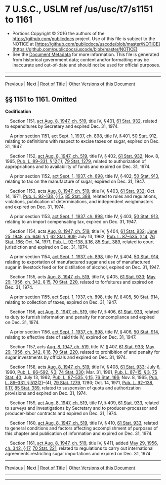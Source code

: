 ---
---

# 7 U.S.C., USLM ref /us/usc/t7/s1151 to 1161

* Portions Copyright © 2016 the authors of the https://github.com/publicdocs project.
  Use of this file is subject to the NOTICE at [https://github.com/publicdocs/uscode/blob/master/NOTICE](https://github.com/publicdocs/uscode/blob/master/NOTICE)
* See the [Document Metadata](././../../../../..//README.md) for more information.
  This file is generated from historical government data; content and/or formatting may be inaccurate and out-of-date and should not be used for official purposes.

----------
----------

[Previous](./../../../../..//us/usc/t7/ch34/schIV/m__us_usc_t7_ch34_schIV.md) | [Next](./../../../../..//us/usc/t7/ch34/schV/m__us_usc_t7_ch34_schV.md) | [Root of Title](./../../../../../) | [Other Versions of this Document](https://publicdocs.github.io/go/links?ns=uslm&ref=%2Fus%2Fusc%2Ft7%2Fs1151+to+1161)

## §§ 1151 to 1161. Omitted

 __Codification__ 

    Section 1151, [act Aug. 8, 1947, ch. 519][/us/act/1947-08-08/ch519], title IV, § 401, [61 Stat. 932][/us/stat/61/932], related to expenditures by Secretary and expired Dec. 31, 1974.

    A prior section 1151, [act Sept. 1, 1937, ch. 898][/us/act/1937-09-01/ch898], title IV, § 401, [50 Stat. 912][/us/stat/50/912], relating to definitions with respect to excise taxes on sugar, expired on Dec. 31, 1947.

    Section 1152, [act Aug. 8, 1947, ch. 519][/us/act/1947-08-08/ch519], title IV, § 402, [61 Stat. 932][/us/stat/61/932]; Nov. 8, 1965, [Pub. L. 89–331, § 12(1)][/us/pl/89/331/s12/1], [79 Stat. 1279][/us/stat/79/1279], related to authorization of appropriations and to availability of funds and expired on Dec. 31, 1974.

    A prior section 1152, [act Sept. 1, 1937, ch. 898][/us/act/1937-09-01/ch898], title IV, § 402, [50 Stat. 913][/us/stat/50/913], relating to tax on the manufacture of sugar, expired on Dec. 31, 1947.

    Section 1153, acts [Aug. 8, 1947, ch. 519][/us/act/1947-08-08/ch519], title IV, § 403, [61 Stat. 932][/us/stat/61/932]; Oct. 14, 1971, [Pub. L. 92–138, § 15][/us/pl/92/138/s15], [85 Stat. 388][/us/stat/85/388], related to rules and regulations, violations, publication of determinations, and independent weighmasters and expired on Dec. 31, 1974.

    A prior section 1153, [act Sept. 1, 1937, ch. 898][/us/act/1937-09-01/ch898], title IV, § 403, [50 Stat. 913][/us/stat/50/913], relating to an import compensating tax, expired on Dec. 31, 1947.

    Section 1154, acts [Aug. 8, 1947, ch. 519][/us/act/1947-08-08/ch519], title IV, § 404, [61 Stat. 932][/us/stat/61/932]; [June 25, 1948, ch. 646, § 1][/us/act/1948-06-25/ch646/s1], [62 Stat. 909][/us/stat/62/909]; July 13, 1962, [Pub. L. 87–535, § 14][/us/pl/87/535/s14], [76 Stat. 166][/us/stat/76/166]; Oct. 14, 1971, [Pub. L. 92–138, § 16][/us/pl/92/138/s16], [85 Stat. 389][/us/stat/85/389], related to court jurisdiction and expired on Dec. 31, 1974.

    A prior section 1154, [act Sept. 1, 1937, ch. 898][/us/act/1937-09-01/ch898], title IV, § 404, [50 Stat. 914][/us/stat/50/914], relating to exportation of manufactured sugar and use of manufactured sugar in livestock feed or for distillation of alcohol, expired on Dec. 31, 1947.

    Section 1155, acts [Aug. 8, 1947, ch. 519][/us/act/1947-08-08/ch519], title IV, § 405, [61 Stat. 933][/us/stat/61/933]; [May 29, 1956, ch. 342, § 15][/us/act/1956-05-29/ch342/s15], [70 Stat. 220][/us/stat/70/220], related to forfeitures and expired on Dec. 31, 1974.

    A prior section 1155, [act Sept. 1, 1937, ch. 898][/us/act/1937-09-01/ch898], title IV, § 405, [50 Stat. 914][/us/stat/50/914], relating to collection of taxes, expired on Dec. 31, 1947.

    Section 1156, [act Aug. 8, 1947, ch. 519][/us/act/1947-08-08/ch519], title IV, § 406, [61 Stat. 933][/us/stat/61/933], related to duty to furnish information and penalty for noncompliance and expired on Dec. 31, 1974.

    A prior section 1156, [act Sept. 1, 1937, ch. 898][/us/act/1937-09-01/ch898], title IV, § 406, [50 Stat. 914][/us/stat/50/914], relating to effective date of said title IV, expired on Dec. 31, 1947.

    Section 1157, acts [Aug. 8, 1947, ch. 519][/us/act/1947-08-08/ch519], title IV, § 407, [61 Stat. 933][/us/stat/61/933]; [May 29, 1956, ch. 342, § 16][/us/act/1956-05-29/ch342/s16], [70 Stat. 220][/us/stat/70/220], related to prohibition of and penalty for sugar investments by officials and expired on Dec. 31, 1974.

    Section 1158, acts [Aug. 8, 1947, ch. 519][/us/act/1947-08-08/ch519], title IV, § 408, [61 Stat. 933][/us/stat/61/933]; July 6, 1960, [Pub. L. 86–592, § 3][/us/pl/86/592/s3], [74 Stat. 330][/us/stat/74/330]; Mar. 31, 1961, [Pub. L. 87–15, § 3][/us/pl/87/15/s3], [75 Stat. 40][/us/stat/75/40]; July 13, 1962, [Pub. L. 87–535, § 15][/us/pl/87/535/s15], [76 Stat. 166][/us/stat/76/166]; Nov. 8, 1965, [Pub. L. 89–331, § 512(2)][/us/pl/89/331/s512/2]–(4), [79 Stat. 1279][/us/stat/79/1279], 1280; Oct. 14, 1971, [Pub. L. 92–138, § 17][/us/pl/92/138/s17], [85 Stat. 389][/us/stat/85/389], related to suspension of quota and authorization provisions and expired on Dec. 31, 1974.

    Section 1159, [act Aug. 8, 1947, ch. 519][/us/act/1947-08-08/ch519], title IV, § 409, [61 Stat. 933][/us/stat/61/933], related to surveys and investigations by Secretary and to producer-processor and producer-labor contracts and expired on Dec. 31, 1974.

    Section 1160, [act Aug. 8, 1947, ch. 519][/us/act/1947-08-08/ch519], title IV, § 410, [61 Stat. 933][/us/stat/61/933], related to general conditions and factors affecting accomplishment of purposes of this chapter and publication of information and expired on Dec. 31, 1974.

    Section 1161, [act Aug. 8, 1947, ch. 519][/us/act/1947-08-08/ch519], title IV, § 411, added [May 29, 1956, ch. 342, § 17][/us/act/1956-05-29/ch342/s17], [70 Stat. 221][/us/stat/70/221], related to regulations to carry out international agreements restricting sugar importations and expired on Dec. 31, 1974.

----------

[Previous](./../../../../..//us/usc/t7/ch34/schIV/m__us_usc_t7_ch34_schIV.md) | [Next](./../../../../..//us/usc/t7/ch34/schV/m__us_usc_t7_ch34_schV.md) | [Root of Title](./../../../../../) | [Other Versions of this Document](https://publicdocs.github.io/go/links?ns=uslm&ref=%2Fus%2Fusc%2Ft7%2Fs1151+to+1161)

----------
----------

[/us/act/1947-08-08/ch519]: https://publicdocs.github.io/go/links?ns=uslm&ref=%2Fus%2Fact%2F1947-08-08%2Fch519
[/us/stat/61/932]: https://publicdocs.github.io/go/links?ns=uslm&ref=%2Fus%2Fstat%2F61%2F932
[/us/act/1937-09-01/ch898]: https://publicdocs.github.io/go/links?ns=uslm&ref=%2Fus%2Fact%2F1937-09-01%2Fch898
[/us/stat/50/912]: https://publicdocs.github.io/go/links?ns=uslm&ref=%2Fus%2Fstat%2F50%2F912
[/us/act/1947-08-08/ch519]: https://publicdocs.github.io/go/links?ns=uslm&ref=%2Fus%2Fact%2F1947-08-08%2Fch519
[/us/stat/61/932]: https://publicdocs.github.io/go/links?ns=uslm&ref=%2Fus%2Fstat%2F61%2F932
[/us/pl/89/331/s12/1]: https://publicdocs.github.io/go/links?ns=uslm&ref=%2Fus%2Fpl%2F89%2F331%2Fs12%2F1
[/us/stat/79/1279]: https://publicdocs.github.io/go/links?ns=uslm&ref=%2Fus%2Fstat%2F79%2F1279
[/us/act/1937-09-01/ch898]: https://publicdocs.github.io/go/links?ns=uslm&ref=%2Fus%2Fact%2F1937-09-01%2Fch898
[/us/stat/50/913]: https://publicdocs.github.io/go/links?ns=uslm&ref=%2Fus%2Fstat%2F50%2F913
[/us/act/1947-08-08/ch519]: https://publicdocs.github.io/go/links?ns=uslm&ref=%2Fus%2Fact%2F1947-08-08%2Fch519
[/us/stat/61/932]: https://publicdocs.github.io/go/links?ns=uslm&ref=%2Fus%2Fstat%2F61%2F932
[/us/pl/92/138/s15]: https://publicdocs.github.io/go/links?ns=uslm&ref=%2Fus%2Fpl%2F92%2F138%2Fs15
[/us/stat/85/388]: https://publicdocs.github.io/go/links?ns=uslm&ref=%2Fus%2Fstat%2F85%2F388
[/us/act/1937-09-01/ch898]: https://publicdocs.github.io/go/links?ns=uslm&ref=%2Fus%2Fact%2F1937-09-01%2Fch898
[/us/stat/50/913]: https://publicdocs.github.io/go/links?ns=uslm&ref=%2Fus%2Fstat%2F50%2F913
[/us/act/1947-08-08/ch519]: https://publicdocs.github.io/go/links?ns=uslm&ref=%2Fus%2Fact%2F1947-08-08%2Fch519
[/us/stat/61/932]: https://publicdocs.github.io/go/links?ns=uslm&ref=%2Fus%2Fstat%2F61%2F932
[/us/act/1948-06-25/ch646/s1]: https://publicdocs.github.io/go/links?ns=uslm&ref=%2Fus%2Fact%2F1948-06-25%2Fch646%2Fs1
[/us/stat/62/909]: https://publicdocs.github.io/go/links?ns=uslm&ref=%2Fus%2Fstat%2F62%2F909
[/us/pl/87/535/s14]: https://publicdocs.github.io/go/links?ns=uslm&ref=%2Fus%2Fpl%2F87%2F535%2Fs14
[/us/stat/76/166]: https://publicdocs.github.io/go/links?ns=uslm&ref=%2Fus%2Fstat%2F76%2F166
[/us/pl/92/138/s16]: https://publicdocs.github.io/go/links?ns=uslm&ref=%2Fus%2Fpl%2F92%2F138%2Fs16
[/us/stat/85/389]: https://publicdocs.github.io/go/links?ns=uslm&ref=%2Fus%2Fstat%2F85%2F389
[/us/act/1937-09-01/ch898]: https://publicdocs.github.io/go/links?ns=uslm&ref=%2Fus%2Fact%2F1937-09-01%2Fch898
[/us/stat/50/914]: https://publicdocs.github.io/go/links?ns=uslm&ref=%2Fus%2Fstat%2F50%2F914
[/us/act/1947-08-08/ch519]: https://publicdocs.github.io/go/links?ns=uslm&ref=%2Fus%2Fact%2F1947-08-08%2Fch519
[/us/stat/61/933]: https://publicdocs.github.io/go/links?ns=uslm&ref=%2Fus%2Fstat%2F61%2F933
[/us/act/1956-05-29/ch342/s15]: https://publicdocs.github.io/go/links?ns=uslm&ref=%2Fus%2Fact%2F1956-05-29%2Fch342%2Fs15
[/us/stat/70/220]: https://publicdocs.github.io/go/links?ns=uslm&ref=%2Fus%2Fstat%2F70%2F220
[/us/act/1937-09-01/ch898]: https://publicdocs.github.io/go/links?ns=uslm&ref=%2Fus%2Fact%2F1937-09-01%2Fch898
[/us/stat/50/914]: https://publicdocs.github.io/go/links?ns=uslm&ref=%2Fus%2Fstat%2F50%2F914
[/us/act/1947-08-08/ch519]: https://publicdocs.github.io/go/links?ns=uslm&ref=%2Fus%2Fact%2F1947-08-08%2Fch519
[/us/stat/61/933]: https://publicdocs.github.io/go/links?ns=uslm&ref=%2Fus%2Fstat%2F61%2F933
[/us/act/1937-09-01/ch898]: https://publicdocs.github.io/go/links?ns=uslm&ref=%2Fus%2Fact%2F1937-09-01%2Fch898
[/us/stat/50/914]: https://publicdocs.github.io/go/links?ns=uslm&ref=%2Fus%2Fstat%2F50%2F914
[/us/act/1947-08-08/ch519]: https://publicdocs.github.io/go/links?ns=uslm&ref=%2Fus%2Fact%2F1947-08-08%2Fch519
[/us/stat/61/933]: https://publicdocs.github.io/go/links?ns=uslm&ref=%2Fus%2Fstat%2F61%2F933
[/us/act/1956-05-29/ch342/s16]: https://publicdocs.github.io/go/links?ns=uslm&ref=%2Fus%2Fact%2F1956-05-29%2Fch342%2Fs16
[/us/stat/70/220]: https://publicdocs.github.io/go/links?ns=uslm&ref=%2Fus%2Fstat%2F70%2F220
[/us/act/1947-08-08/ch519]: https://publicdocs.github.io/go/links?ns=uslm&ref=%2Fus%2Fact%2F1947-08-08%2Fch519
[/us/stat/61/933]: https://publicdocs.github.io/go/links?ns=uslm&ref=%2Fus%2Fstat%2F61%2F933
[/us/pl/86/592/s3]: https://publicdocs.github.io/go/links?ns=uslm&ref=%2Fus%2Fpl%2F86%2F592%2Fs3
[/us/stat/74/330]: https://publicdocs.github.io/go/links?ns=uslm&ref=%2Fus%2Fstat%2F74%2F330
[/us/pl/87/15/s3]: https://publicdocs.github.io/go/links?ns=uslm&ref=%2Fus%2Fpl%2F87%2F15%2Fs3
[/us/stat/75/40]: https://publicdocs.github.io/go/links?ns=uslm&ref=%2Fus%2Fstat%2F75%2F40
[/us/pl/87/535/s15]: https://publicdocs.github.io/go/links?ns=uslm&ref=%2Fus%2Fpl%2F87%2F535%2Fs15
[/us/stat/76/166]: https://publicdocs.github.io/go/links?ns=uslm&ref=%2Fus%2Fstat%2F76%2F166
[/us/pl/89/331/s512/2]: https://publicdocs.github.io/go/links?ns=uslm&ref=%2Fus%2Fpl%2F89%2F331%2Fs512%2F2
[/us/stat/79/1279]: https://publicdocs.github.io/go/links?ns=uslm&ref=%2Fus%2Fstat%2F79%2F1279
[/us/pl/92/138/s17]: https://publicdocs.github.io/go/links?ns=uslm&ref=%2Fus%2Fpl%2F92%2F138%2Fs17
[/us/stat/85/389]: https://publicdocs.github.io/go/links?ns=uslm&ref=%2Fus%2Fstat%2F85%2F389
[/us/act/1947-08-08/ch519]: https://publicdocs.github.io/go/links?ns=uslm&ref=%2Fus%2Fact%2F1947-08-08%2Fch519
[/us/stat/61/933]: https://publicdocs.github.io/go/links?ns=uslm&ref=%2Fus%2Fstat%2F61%2F933
[/us/act/1947-08-08/ch519]: https://publicdocs.github.io/go/links?ns=uslm&ref=%2Fus%2Fact%2F1947-08-08%2Fch519
[/us/stat/61/933]: https://publicdocs.github.io/go/links?ns=uslm&ref=%2Fus%2Fstat%2F61%2F933
[/us/act/1947-08-08/ch519]: https://publicdocs.github.io/go/links?ns=uslm&ref=%2Fus%2Fact%2F1947-08-08%2Fch519
[/us/act/1956-05-29/ch342/s17]: https://publicdocs.github.io/go/links?ns=uslm&ref=%2Fus%2Fact%2F1956-05-29%2Fch342%2Fs17
[/us/stat/70/221]: https://publicdocs.github.io/go/links?ns=uslm&ref=%2Fus%2Fstat%2F70%2F221


